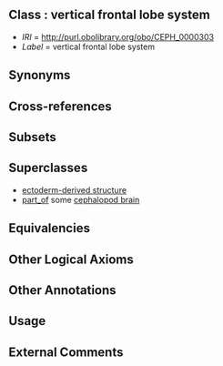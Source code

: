 
## Class : vertical frontal lobe system

 * *IRI* = http://purl.obolibrary.org/obo/CEPH_0000303
 * *Label* = vertical frontal lobe system

## Synonyms


## Cross-references


## Subsets


## Superclasses

 * [ectoderm-derived structure](../../UBERON/21/UBERON_0004121.md)
 * [part_of](../../BFO/50/BFO_0000050.md) some [cephalopod brain](../../CEPH/35/CEPH_0000035.md)

## Equivalencies


## Other Logical Axioms


## Other Annotations


## Usage


## External Comments

